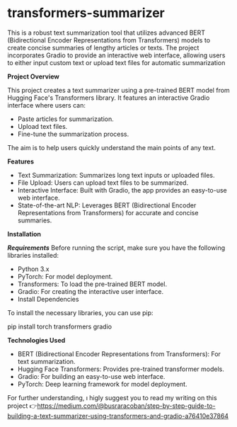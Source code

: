 # transformers-summarizer

This is a robust text summarization tool that utilizes advanced BERT (Bidirectional Encoder Representations from Transformers) models to create concise summaries of lengthy articles or texts. The project incorporates Gradio to provide an interactive web interface, allowing users to either input custom text or upload text files for automatic summarization

**Project Overview**

This project creates a text summarizer using a pre-trained BERT model from Hugging Face's Transformers library. It features an interactive Gradio interface where users can:

- Paste articles for summarization.
- Upload text files.
- Fine-tune the summarization process.

The aim is to help users quickly understand the main points of any text.

**Features**

- Text Summarization: Summarizes long text inputs or uploaded files.
- File Upload: Users can upload text files to be summarized.
- Interactive Interface: Built with Gradio, the app provides an easy-to-use web interface.
- State-of-the-art NLP: Leverages BERT (Bidirectional Encoder Representations from Transformers) for accurate and concise summaries.

**Installation**

***Requirements***
Before running the script, make sure you have the following libraries installed:

- Python 3.x
- PyTorch: For model deployment.
- Transformers: To load the pre-trained BERT model.
- Gradio: For creating the interactive user interface.
- Install Dependencies

To install the necessary libraries, you can use pip:

pip install torch transformers gradio

**Technologies Used**

- BERT (Bidirectional Encoder Representations from Transformers): For text summarization.
- Hugging Face Transformers: Provides pre-trained transformer models.
- Gradio: For building an easy-to-use web interface.
- PyTorch: Deep learning framework for model deployment.

For further understanding, ı higly suggest you to read my writing on this project 👉https://medium.com/@busraracoban/step-by-step-guide-to-building-a-text-summarizer-using-transformers-and-gradio-a76410e37864 
